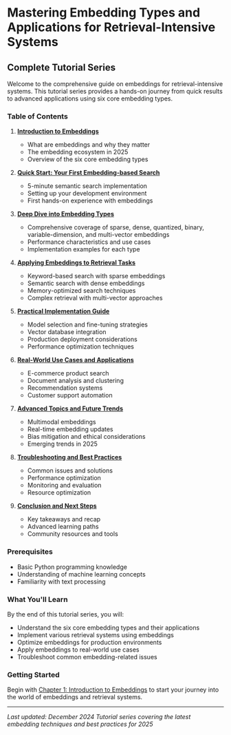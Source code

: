 # Mastering Embedding Types and Applications for Retrieval-Intensive Systems

## Complete Tutorial Series

Welcome to the comprehensive guide on embeddings for retrieval-intensive systems. This tutorial series provides a hands-on journey from quick results to advanced applications using six core embedding types.

### Table of Contents

1. **[Introduction to Embeddings](01_introduction.md)**
   - What are embeddings and why they matter
   - The embedding ecosystem in 2025
   - Overview of the six core embedding types

2. **[Quick Start: Your First Embedding-based Search](02_quick_start.md)**
   - 5-minute semantic search implementation
   - Setting up your development environment
   - First hands-on experience with embeddings

3. **[Deep Dive into Embedding Types](03_embedding_types.md)**
   - Comprehensive coverage of sparse, dense, quantized, binary, variable-dimension, and multi-vector embeddings
   - Performance characteristics and use cases
   - Implementation examples for each type

4. **[Applying Embeddings to Retrieval Tasks](04_retrieval_tasks.md)**
   - Keyword-based search with sparse embeddings
   - Semantic search with dense embeddings
   - Memory-optimized search techniques
   - Complex retrieval with multi-vector approaches

5. **[Practical Implementation Guide](05_practical_implementation.md)**
   - Model selection and fine-tuning strategies
   - Vector database integration
   - Production deployment considerations
   - Performance optimization techniques

6. **[Real-World Use Cases and Applications](06_use_cases.md)**
   - E-commerce product search
   - Document analysis and clustering
   - Recommendation systems
   - Customer support automation

7. **[Advanced Topics and Future Trends](07_advanced_topics.md)**
   - Multimodal embeddings
   - Real-time embedding updates
   - Bias mitigation and ethical considerations
   - Emerging trends in 2025

8. **[Troubleshooting and Best Practices](08_troubleshooting.md)**
   - Common issues and solutions
   - Performance optimization
   - Monitoring and evaluation
   - Resource optimization

9. **[Conclusion and Next Steps](09_conclusion.md)**
   - Key takeaways and recap
   - Advanced learning paths
   - Community resources and tools

### Prerequisites

- Basic Python programming knowledge
- Understanding of machine learning concepts
- Familiarity with text processing

### What You'll Learn

By the end of this tutorial series, you will:

- Understand the six core embedding types and their applications
- Implement various retrieval systems using embeddings
- Optimize embeddings for production environments
- Apply embeddings to real-world use cases
- Troubleshoot common embedding-related issues

### Getting Started

Begin with [Chapter 1: Introduction to Embeddings](01_introduction.md) to start your journey into the world of embeddings and retrieval systems.

---

*Last updated: December 2024*
*Tutorial series covering the latest embedding techniques and best practices for 2025*

